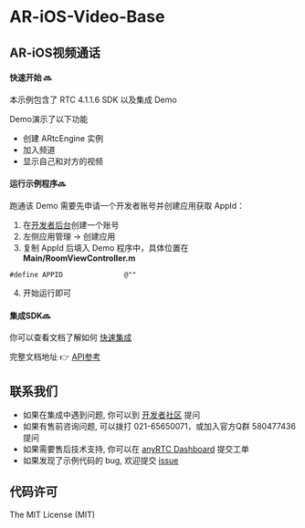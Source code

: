 # AR-iOS-Video-Base



## AR-iOS视频通话

#### 快速开始 🔜 

本示例包含了 RTC 4.1.1.6 SDK 以及集成 Demo

Demo演示了以下功能

- 创建 ARtcEngine 实例
- 加入频道
- 显示自己和对方的视频


#### 运行示例程序🔜

跑通该 Demo 需要先申请一个开发者账号并创建应用获取 AppId：

1. 在[开发者后台](https://console.anyrtc.io/signin/)创建一个账号
2. 左侧应用管理 -> 创建应用
3. 复制 AppId 后填入 Demo 程序中，具体位置在**Main/RoomViewController.m**

```
#define APPID               @""
```

4. 开始运行即可



#### 集成SDK🔜

你可以查看文档了解如何 [快速集成](https://docs.anyrtc.io/rtc-ios/docs/ios/ios_rtc_guide)

完整文档地址 👉 [API参考](https://docs.anyrtc.io/)


## 联系我们

- 如果在集成中遇到问题, 你可以到 [开发者社区](https://bbs.anyrtc.io/) 提问
- 如果有售前咨询问题, 可以拨打 021-65650071，或加入官方Q群 580477436 提问
- 如果需要售后技术支持, 你可以在 [anyRTC Dashboard](https://console.anyrtc.io/) 提交工单
- 如果发现了示例代码的 bug, 欢迎提交 [issue](https://github.com/anyRTC/ArAndroidSDK/issues)

## 代码许可

The MIT License (MIT)

